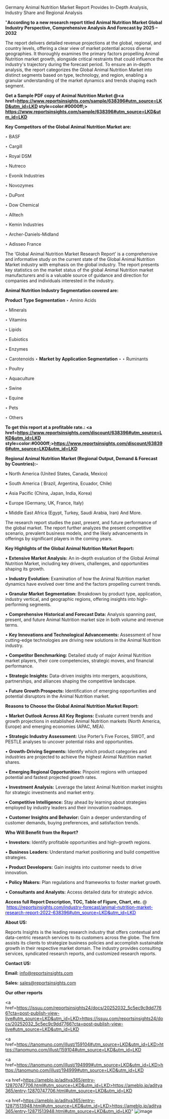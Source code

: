 Germany Animal Nutrition Market Report Provides In-Depth Analysis, Industry Share and Regional Analysis

"<strong>According to a new research report titled Animal Nutrition Market Global Industry Perspective, Comprehensive Analysis And Forecast by 2025 – 2032</strong>

The report delivers detailed revenue projections at the global, regional, and country levels, offering a clear view of market potential across diverse geographies. It thoroughly examines the primary factors propelling Animal Nutrition market growth, alongside critical restraints that could influence the industry's trajectory during the forecast period. To ensure an in-depth analysis, the report categorizes the Global Animal Nutrition Market into distinct segments based on type, technology, and region, enabling a granular understanding of the market dynamics and trends shaping each segment.

<strong>Get a Sample PDF copy of Animal Nutrition Market </strong><strong>@<a href=https://www.reportsinsights.com/sample/638396#utm_source=LKD&utm_id=LKD style=color:#0000ff;> https://www.reportsinsights.com/sample/638396#utm_source=LKD&utm_id=LKD</a></strong></font>

<strong>Key Competitors of the Global Animal Nutrition Market are:</strong>

‣ BASF

‣ Cargill

‣ Royal DSM

‣ Nutreco

‣ Evonik Industries

‣ Novozymes

‣ DuPont

‣ Dow Chemical

‣ Alltech

‣ Kemin Industries

‣ Archer-Daniels-Midland

‣ Adisseo France

The ‘Global Animal Nutrition Market Research Report’ is a comprehensive and informative study on the current state of the Global Animal Nutrition Market industry with emphasis on the global industry. The report presents key statistics on the market status of the global Animal Nutrition market manufacturers and is a valuable source of guidance and direction for companies and individuals interested in the industry.

<strong>Animal Nutrition Industry Segmentation covered are:</strong>

<strong>Product Type Segmentation</strong>
‣
Amino Acids

‣ Minerals

‣ Vitamins

‣ Lipids

‣ Eubiotics

‣ Enzymes

‣ Carotenoids
‣ 
<strong>Market by Application Segmentation</strong>
‣
‣  Ruminants

‣ Poultry

‣ Aquaculture

‣ Swine

‣ Equine

‣ Pets

‣ Others

<strong>To get this report at a profitable rate.: <a href=https://www.reportsinsights.com/discount/638396#utm_source=LKD&utm_id=LKD style=color:#0000ff;>https://www.reportsinsights.com/discount/638396#utm_source=LKD&utm_id=LKD</a></strong></font>

<strong>Regional Animal Nutrition Market (Regional Output, Demand &amp; Forecast by Countries):-</strong>

• North America (United States, Canada, Mexico)

• South America ( Brazil, Argentina, Ecuador, Chile)

• Asia Pacific (China, Japan, India, Korea)

• Europe (Germany, UK, France, Italy)

• Middle East Africa (Egypt, Turkey, Saudi Arabia, Iran) And More.

The research report studies the past, present, and future performance of the global market. The report further analyzes the present competitive scenario, prevalent business models, and the likely advancements in offerings by significant players in the coming years.

<strong>Key Highlights of the Global Animal Nutrition Market Report:</strong>

• <strong>Extensive Market Analysis:</strong> An in-depth evaluation of the Global Animal Nutrition Market, including key drivers, challenges, and opportunities shaping its growth.

• <strong>Industry Evolution:</strong> Examination of how the Animal Nutrition market dynamics have evolved over time and the factors propelling current trends.

• <strong>Granular Market Segmentation:</strong> Breakdown by product type, application, industry vertical, and geographic regions, offering insights into high-performing segments.

• <strong>Comprehensive Historical and Forecast Data:</strong> Analysis spanning past, present, and future Animal Nutrition market size in both volume and revenue terms.

• <strong>Key Innovations and Technological Advancements:</strong> Assessment of how cutting-edge technologies are driving new solutions in the Animal Nutrition industry.

• <strong>Competitor Benchmarking:</strong> Detailed study of major Animal Nutrition market players, their core competencies, strategic moves, and financial performance.

• <strong>Strategic Insights:</strong> Data-driven insights into mergers, acquisitions, partnerships, and alliances shaping the competitive landscape.

• <strong>Future Growth Prospects:</strong> Identification of emerging opportunities and potential disruptors in the Animal Nutrition market.

<strong>Reasons to Choose the Global Animal Nutrition Market Report:</strong>

• <strong>Market Outlook Across All Key Regions:</strong> Evaluate current trends and growth projections in established Animal Nutrition markets (North America, Europe) and emerging economies (APAC, MEA).

• <strong>Strategic Industry Assessment:</strong> Use Porter’s Five Forces, SWOT, and PESTLE analyses to uncover potential risks and opportunities.

• <strong>Growth-Driving Segments:</strong> Identify which product categories and industries are projected to achieve the highest Animal Nutrition market shares.

• <strong>Emerging Regional Opportunities:</strong> Pinpoint regions with untapped potential and fastest projected growth rates.

• <strong>Investment Analysis:</strong> Leverage the latest Animal Nutrition market insights for strategic investments and market entry.

• <strong>Competitive Intelligence:</strong> Stay ahead by learning about strategies employed by industry leaders and their innovation roadmaps.

• <strong>Customer Insights and Behavior:</strong> Gain a deeper understanding of customer demands, buying preferences, and satisfaction trends.

<strong>Who Will Benefit from the Report?</strong>

• <strong>Investors:</strong> Identify profitable opportunities and high-growth regions.

• <strong>Business Leaders:</strong> Understand market positioning and build competitive strategies.

• <strong>Product Developers:</strong> Gain insights into customer needs to drive innovation.

• <strong>Policy Makers:</strong> Plan regulations and frameworks to foster market growth.

• <strong>Consultants and Analysts:</strong> Access detailed data for strategic advice.
</ul>
<strong>Access full Report Description, TOC, Table of Figure, Chart, etc. </strong>@  <a href=https://reportsinsights.com/industry-forecast/animal-nutrition-market-research-report-2022-638396#utm_source=LKD&utm_id=LKD style=color:#0000ff;>https://reportsinsights.com/industry-forecast/animal-nutrition-market-research-report-2022-638396#utm_source=LKD&utm_id=LKD</a></font>

<strong><strong>About US</strong>:</strong>

Reports Insights is the leading research industry that offers contextual and data-centric research services to its customers across the globe. The firm assists its clients to strategize business policies and accomplish sustainable growth in their respective market domain. The industry provides consulting services, syndicated research reports, and customized research reports.

<strong>Contact US:</strong>

<p class=""""><b>Email:</b> <a href=mailto:info@reportsinsights.com>info@reportsinsights.com</a></p>
<p class=""""><b>Sales:</b> <a href=mailto:sales@reportsinsights.com>sales@reportsinsights.com</a></p>

<strong>Our other reports</strong>

<a href=https://issuu.com/reportsinsights24/docs/20252032_5c5ec9c9dd7766?cta=post-publish-view-live#utm_source=LKD&utm_id=LKD>https://issuu.com/reportsinsights24/docs/20252032_5c5ec9c9dd7766?cta=post-publish-view-live#utm_source=LKD&utm_id=LKD</a>

<a href=https://tanomuno.com/illust/159104#utm_source=LKD&utm_id=LKD>https://tanomuno.com/illust/159104#utm_source=LKD&utm_id=LKD</a>

<a href=https://tanomuno.com/illust/194999#utm_source=LKD&utm_id=LKD>https://tanomuno.com/illust/194999#utm_source=LKD&utm_id=LKD</a>

<a href=https://ameblo.jp/aditya365/entry-12870747706.html#utm_source=LKD&utm_id=LKD>https://ameblo.jp/aditya365/entry-12870747706.html#utm_source=LKD&utm_id=LKD</a>

<a href=https://ameblo.jp/aditya365/entry-12871513948.html#utm_source=LKD&utm_id=LKD>https://ameblo.jp/aditya365/entry-12871513948.html#utm_source=LKD&utm_id=LKD</a>"
![image](https://github.com/user-attachments/assets/2e73ba0e-fed4-4a20-8d70-03cb36319a51)
